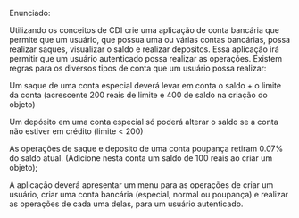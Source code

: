 Enunciado:

Utilizando os conceitos de CDI crie uma aplicação de conta bancária que permite que um usuário, 
que possua uma ou várias contas bancárias, possa realizar saques, visualizar o saldo e realizar depositos.
Essa aplicação irá permitir que um usuário autenticado possa realizar as operações. Existem regras para os diversos tipos de conta que um usuário possa realizar:

Um saque de uma conta especial deverá levar em conta o saldo + o limite da conta (acrescente 200 reais de limite e 400 de saldo na criação do objeto)

Um depósito em uma conta especial só poderá alterar o saldo se a conta não estiver em crédito (limite < 200)

As operações de saque e deposito de uma conta poupança retiram 0.07% do saldo atual. (Adicione nesta conta um saldo de 100 reais ao criar um objeto);

A aplicação deverá apresentar um menu para as operações de criar um usuário, 
criar uma conta bancária (especial, normal ou poupança) e realizar as operações de cada uma delas, para um usuário autenticado.
